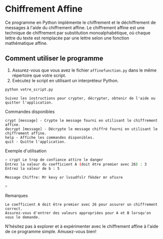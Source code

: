 # Chiffrement Affine


Ce programme en Python implémente le chiffrement et le déchiffrement de messages à l'aide du chiffrement affine. Le chiffrement affine est une technique de chiffrement par substitution monoalphabétique, où chaque lettre du texte est remplacée par une lettre selon une fonction mathématique affine.

## Comment utiliser le programme

1. Assurez-vous que vous avez le fichier `affinefunction.py` dans le même répertoire que votre script.
2. Exécutez le script en utilisant un interpréteur Python.

```bash
python votre_script.py
```
    Suivez les instructions pour crypter, décrypter, obtenir de l'aide ou quitter l'application.

Commandes disponibles

    crypt [message] - Crypte le message fourni en utilisant le chiffrement affine.
    decrypt [message] - Décrypte le message chiffré fourni en utilisant le chiffrement affine.
    help - Affiche les commandes disponibles.
    quit - Quitte l'application.

Exemple d'utilisation



```bash
> crypt Le trop de confiance attire le danger
Entrez la valeur du coefficient A (doit être premier avec 26) : 3
Entrez la valeur de b : 5

Message Chiffre: Mr kevy or lvsudfslr fkkder mr ofsxre

> 
```
Remarques

    Le coefficient A doit être premier avec 26 pour assurer un chiffrement correct.
    Assurez-vous d'entrer des valeurs appropriées pour A et B lorsqu'on vous le demande.

N'hésitez pas à explorer et à expérimenter avec le chiffrement affine à l'aide de ce programme simple. Amusez-vous bien!